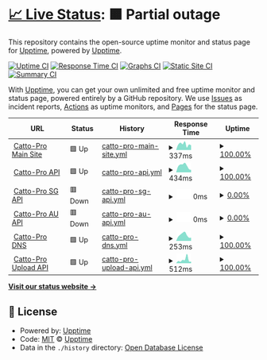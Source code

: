 # [📈 Live Status](https://upptime.github.io/upptime): <!--live status--> **🟧 Partial outage**

This repository contains the open-source uptime monitor and status page for [Upptime](https://upptime.js.org), powered by [Upptime](https://github.com/upptime/upptime).

[![Uptime CI](https://github.com/xcgc/status-page/workflows/Uptime%20CI/badge.svg)](https://github.com/xcgc/status-page/actions?query=workflow%3A%22Uptime+CI%22)
[![Response Time CI](https://github.com/xcgc/status-page/workflows/Response%20Time%20CI/badge.svg)](https://github.com/xcgc/status-page/actions?query=workflow%3A%22Response+Time+CI%22)
[![Graphs CI](https://github.com/xcgc/status-page/workflows/Graphs%20CI/badge.svg)](https://github.com/xcgc/status-page/actions?query=workflow%3A%22Graphs+CI%22)
[![Static Site CI](https://github.com/xcgc/status-page/workflows/Static%20Site%20CI/badge.svg)](https://github.com/xcgc/status-page/actions?query=workflow%3A%22Static+Site+CI%22)
[![Summary CI](https://github.com/xcgc/status-page/workflows/Summary%20CI/badge.svg)](https://github.com/xcgc/status-page/actions?query=workflow%3A%22Summary+CI%22)

With [Upptime](https://upptime.js.org), you can get your own unlimited and free uptime monitor and status page, powered entirely by a GitHub repository. We use [Issues](https://github.com/upptime/upptime/issues) as incident reports, [Actions](https://github.com/xcgc/status-page/actions) as uptime monitors, and [Pages](https://upptime.github.io/upptime) for the status page.

<!--start: status pages-->
<!-- This summary is generated by Upptime (https://github.com/upptime/upptime) -->
<!-- Do not edit this manually, your changes will be overwritten -->
<!-- prettier-ignore -->
| URL | Status | History | Response Time | Uptime |
| --- | ------ | ------- | ------------- | ------ |
| <img alt="" src="https://favicons.githubusercontent.com/catto.pictures" height="13"> [Catto-Pro Main Site](https://catto.pictures) | 🟩 Up | [catto-pro-main-site.yml](https://github.com/xcgc/status-page/commits/HEAD/history/catto-pro-main-site.yml) | <details><summary><img alt="Response time graph" src="./graphs/catto-pro-main-site/response-time-week.png" height="20"> 337ms</summary><br><a href="https://xcgc.github.io/status-page/history/catto-pro-main-site"><img alt="Response time 257" src="https://img.shields.io/endpoint?url=https%3A%2F%2Fraw.githubusercontent.com%2Fxcgc%2Fstatus-page%2FHEAD%2Fapi%2Fcatto-pro-main-site%2Fresponse-time.json"></a><br><a href="https://xcgc.github.io/status-page/history/catto-pro-main-site"><img alt="24-hour response time 280" src="https://img.shields.io/endpoint?url=https%3A%2F%2Fraw.githubusercontent.com%2Fxcgc%2Fstatus-page%2FHEAD%2Fapi%2Fcatto-pro-main-site%2Fresponse-time-day.json"></a><br><a href="https://xcgc.github.io/status-page/history/catto-pro-main-site"><img alt="7-day response time 337" src="https://img.shields.io/endpoint?url=https%3A%2F%2Fraw.githubusercontent.com%2Fxcgc%2Fstatus-page%2FHEAD%2Fapi%2Fcatto-pro-main-site%2Fresponse-time-week.json"></a><br><a href="https://xcgc.github.io/status-page/history/catto-pro-main-site"><img alt="30-day response time 357" src="https://img.shields.io/endpoint?url=https%3A%2F%2Fraw.githubusercontent.com%2Fxcgc%2Fstatus-page%2FHEAD%2Fapi%2Fcatto-pro-main-site%2Fresponse-time-month.json"></a><br><a href="https://xcgc.github.io/status-page/history/catto-pro-main-site"><img alt="1-year response time 257" src="https://img.shields.io/endpoint?url=https%3A%2F%2Fraw.githubusercontent.com%2Fxcgc%2Fstatus-page%2FHEAD%2Fapi%2Fcatto-pro-main-site%2Fresponse-time-year.json"></a></details> | <details><summary><a href="https://xcgc.github.io/status-page/history/catto-pro-main-site">100.00%</a></summary><a href="https://xcgc.github.io/status-page/history/catto-pro-main-site"><img alt="All-time uptime 99.98%" src="https://img.shields.io/endpoint?url=https%3A%2F%2Fraw.githubusercontent.com%2Fxcgc%2Fstatus-page%2FHEAD%2Fapi%2Fcatto-pro-main-site%2Fuptime.json"></a><br><a href="https://xcgc.github.io/status-page/history/catto-pro-main-site"><img alt="24-hour uptime 100.00%" src="https://img.shields.io/endpoint?url=https%3A%2F%2Fraw.githubusercontent.com%2Fxcgc%2Fstatus-page%2FHEAD%2Fapi%2Fcatto-pro-main-site%2Fuptime-day.json"></a><br><a href="https://xcgc.github.io/status-page/history/catto-pro-main-site"><img alt="7-day uptime 100.00%" src="https://img.shields.io/endpoint?url=https%3A%2F%2Fraw.githubusercontent.com%2Fxcgc%2Fstatus-page%2FHEAD%2Fapi%2Fcatto-pro-main-site%2Fuptime-week.json"></a><br><a href="https://xcgc.github.io/status-page/history/catto-pro-main-site"><img alt="30-day uptime 99.95%" src="https://img.shields.io/endpoint?url=https%3A%2F%2Fraw.githubusercontent.com%2Fxcgc%2Fstatus-page%2FHEAD%2Fapi%2Fcatto-pro-main-site%2Fuptime-month.json"></a><br><a href="https://xcgc.github.io/status-page/history/catto-pro-main-site"><img alt="1-year uptime 99.98%" src="https://img.shields.io/endpoint?url=https%3A%2F%2Fraw.githubusercontent.com%2Fxcgc%2Fstatus-page%2FHEAD%2Fapi%2Fcatto-pro-main-site%2Fuptime-year.json"></a></details>
| <img alt="" src="https://favicons.githubusercontent.com/api.catto.pictures" height="13"> [Catto-Pro API](https://api.catto.pictures) | 🟩 Up | [catto-pro-api.yml](https://github.com/xcgc/status-page/commits/HEAD/history/catto-pro-api.yml) | <details><summary><img alt="Response time graph" src="./graphs/catto-pro-api/response-time-week.png" height="20"> 434ms</summary><br><a href="https://xcgc.github.io/status-page/history/catto-pro-api"><img alt="Response time 405" src="https://img.shields.io/endpoint?url=https%3A%2F%2Fraw.githubusercontent.com%2Fxcgc%2Fstatus-page%2FHEAD%2Fapi%2Fcatto-pro-api%2Fresponse-time.json"></a><br><a href="https://xcgc.github.io/status-page/history/catto-pro-api"><img alt="24-hour response time 157" src="https://img.shields.io/endpoint?url=https%3A%2F%2Fraw.githubusercontent.com%2Fxcgc%2Fstatus-page%2FHEAD%2Fapi%2Fcatto-pro-api%2Fresponse-time-day.json"></a><br><a href="https://xcgc.github.io/status-page/history/catto-pro-api"><img alt="7-day response time 434" src="https://img.shields.io/endpoint?url=https%3A%2F%2Fraw.githubusercontent.com%2Fxcgc%2Fstatus-page%2FHEAD%2Fapi%2Fcatto-pro-api%2Fresponse-time-week.json"></a><br><a href="https://xcgc.github.io/status-page/history/catto-pro-api"><img alt="30-day response time 547" src="https://img.shields.io/endpoint?url=https%3A%2F%2Fraw.githubusercontent.com%2Fxcgc%2Fstatus-page%2FHEAD%2Fapi%2Fcatto-pro-api%2Fresponse-time-month.json"></a><br><a href="https://xcgc.github.io/status-page/history/catto-pro-api"><img alt="1-year response time 405" src="https://img.shields.io/endpoint?url=https%3A%2F%2Fraw.githubusercontent.com%2Fxcgc%2Fstatus-page%2FHEAD%2Fapi%2Fcatto-pro-api%2Fresponse-time-year.json"></a></details> | <details><summary><a href="https://xcgc.github.io/status-page/history/catto-pro-api">100.00%</a></summary><a href="https://xcgc.github.io/status-page/history/catto-pro-api"><img alt="All-time uptime 99.42%" src="https://img.shields.io/endpoint?url=https%3A%2F%2Fraw.githubusercontent.com%2Fxcgc%2Fstatus-page%2FHEAD%2Fapi%2Fcatto-pro-api%2Fuptime.json"></a><br><a href="https://xcgc.github.io/status-page/history/catto-pro-api"><img alt="24-hour uptime 100.00%" src="https://img.shields.io/endpoint?url=https%3A%2F%2Fraw.githubusercontent.com%2Fxcgc%2Fstatus-page%2FHEAD%2Fapi%2Fcatto-pro-api%2Fuptime-day.json"></a><br><a href="https://xcgc.github.io/status-page/history/catto-pro-api"><img alt="7-day uptime 100.00%" src="https://img.shields.io/endpoint?url=https%3A%2F%2Fraw.githubusercontent.com%2Fxcgc%2Fstatus-page%2FHEAD%2Fapi%2Fcatto-pro-api%2Fuptime-week.json"></a><br><a href="https://xcgc.github.io/status-page/history/catto-pro-api"><img alt="30-day uptime 99.06%" src="https://img.shields.io/endpoint?url=https%3A%2F%2Fraw.githubusercontent.com%2Fxcgc%2Fstatus-page%2FHEAD%2Fapi%2Fcatto-pro-api%2Fuptime-month.json"></a><br><a href="https://xcgc.github.io/status-page/history/catto-pro-api"><img alt="1-year uptime 99.42%" src="https://img.shields.io/endpoint?url=https%3A%2F%2Fraw.githubusercontent.com%2Fxcgc%2Fstatus-page%2FHEAD%2Fapi%2Fcatto-pro-api%2Fuptime-year.json"></a></details>
| <img alt="" src="https://favicons.githubusercontent.com/sg.upload.catto.pro" height="13"> [Catto-Pro SG API](https://sg.upload.catto.pro/healthcheck) | 🟥 Down | [catto-pro-sg-api.yml](https://github.com/xcgc/status-page/commits/HEAD/history/catto-pro-sg-api.yml) | <details><summary><img alt="Response time graph" src="./graphs/catto-pro-sg-api/response-time-week.png" height="20"> 0ms</summary><br><a href="https://xcgc.github.io/status-page/history/catto-pro-sg-api"><img alt="Response time 608" src="https://img.shields.io/endpoint?url=https%3A%2F%2Fraw.githubusercontent.com%2Fxcgc%2Fstatus-page%2FHEAD%2Fapi%2Fcatto-pro-sg-api%2Fresponse-time.json"></a><br><a href="https://xcgc.github.io/status-page/history/catto-pro-sg-api"><img alt="24-hour response time 0" src="https://img.shields.io/endpoint?url=https%3A%2F%2Fraw.githubusercontent.com%2Fxcgc%2Fstatus-page%2FHEAD%2Fapi%2Fcatto-pro-sg-api%2Fresponse-time-day.json"></a><br><a href="https://xcgc.github.io/status-page/history/catto-pro-sg-api"><img alt="7-day response time 0" src="https://img.shields.io/endpoint?url=https%3A%2F%2Fraw.githubusercontent.com%2Fxcgc%2Fstatus-page%2FHEAD%2Fapi%2Fcatto-pro-sg-api%2Fresponse-time-week.json"></a><br><a href="https://xcgc.github.io/status-page/history/catto-pro-sg-api"><img alt="30-day response time 0" src="https://img.shields.io/endpoint?url=https%3A%2F%2Fraw.githubusercontent.com%2Fxcgc%2Fstatus-page%2FHEAD%2Fapi%2Fcatto-pro-sg-api%2Fresponse-time-month.json"></a><br><a href="https://xcgc.github.io/status-page/history/catto-pro-sg-api"><img alt="1-year response time 608" src="https://img.shields.io/endpoint?url=https%3A%2F%2Fraw.githubusercontent.com%2Fxcgc%2Fstatus-page%2FHEAD%2Fapi%2Fcatto-pro-sg-api%2Fresponse-time-year.json"></a></details> | <details><summary><a href="https://xcgc.github.io/status-page/history/catto-pro-sg-api">0.00%</a></summary><a href="https://xcgc.github.io/status-page/history/catto-pro-sg-api"><img alt="All-time uptime 36.37%" src="https://img.shields.io/endpoint?url=https%3A%2F%2Fraw.githubusercontent.com%2Fxcgc%2Fstatus-page%2FHEAD%2Fapi%2Fcatto-pro-sg-api%2Fuptime.json"></a><br><a href="https://xcgc.github.io/status-page/history/catto-pro-sg-api"><img alt="24-hour uptime 0.00%" src="https://img.shields.io/endpoint?url=https%3A%2F%2Fraw.githubusercontent.com%2Fxcgc%2Fstatus-page%2FHEAD%2Fapi%2Fcatto-pro-sg-api%2Fuptime-day.json"></a><br><a href="https://xcgc.github.io/status-page/history/catto-pro-sg-api"><img alt="7-day uptime 0.00%" src="https://img.shields.io/endpoint?url=https%3A%2F%2Fraw.githubusercontent.com%2Fxcgc%2Fstatus-page%2FHEAD%2Fapi%2Fcatto-pro-sg-api%2Fuptime-week.json"></a><br><a href="https://xcgc.github.io/status-page/history/catto-pro-sg-api"><img alt="30-day uptime 1.38%" src="https://img.shields.io/endpoint?url=https%3A%2F%2Fraw.githubusercontent.com%2Fxcgc%2Fstatus-page%2FHEAD%2Fapi%2Fcatto-pro-sg-api%2Fuptime-month.json"></a><br><a href="https://xcgc.github.io/status-page/history/catto-pro-sg-api"><img alt="1-year uptime 36.37%" src="https://img.shields.io/endpoint?url=https%3A%2F%2Fraw.githubusercontent.com%2Fxcgc%2Fstatus-page%2FHEAD%2Fapi%2Fcatto-pro-sg-api%2Fuptime-year.json"></a></details>
| <img alt="" src="https://favicons.githubusercontent.com/au.upload.catto.pro" height="13"> [Catto-Pro AU API](https://au.upload.catto.pro/healthcheck) | 🟥 Down | [catto-pro-au-api.yml](https://github.com/xcgc/status-page/commits/HEAD/history/catto-pro-au-api.yml) | <details><summary><img alt="Response time graph" src="./graphs/catto-pro-au-api/response-time-week.png" height="20"> 0ms</summary><br><a href="https://xcgc.github.io/status-page/history/catto-pro-au-api"><img alt="Response time 577" src="https://img.shields.io/endpoint?url=https%3A%2F%2Fraw.githubusercontent.com%2Fxcgc%2Fstatus-page%2FHEAD%2Fapi%2Fcatto-pro-au-api%2Fresponse-time.json"></a><br><a href="https://xcgc.github.io/status-page/history/catto-pro-au-api"><img alt="24-hour response time 0" src="https://img.shields.io/endpoint?url=https%3A%2F%2Fraw.githubusercontent.com%2Fxcgc%2Fstatus-page%2FHEAD%2Fapi%2Fcatto-pro-au-api%2Fresponse-time-day.json"></a><br><a href="https://xcgc.github.io/status-page/history/catto-pro-au-api"><img alt="7-day response time 0" src="https://img.shields.io/endpoint?url=https%3A%2F%2Fraw.githubusercontent.com%2Fxcgc%2Fstatus-page%2FHEAD%2Fapi%2Fcatto-pro-au-api%2Fresponse-time-week.json"></a><br><a href="https://xcgc.github.io/status-page/history/catto-pro-au-api"><img alt="30-day response time 0" src="https://img.shields.io/endpoint?url=https%3A%2F%2Fraw.githubusercontent.com%2Fxcgc%2Fstatus-page%2FHEAD%2Fapi%2Fcatto-pro-au-api%2Fresponse-time-month.json"></a><br><a href="https://xcgc.github.io/status-page/history/catto-pro-au-api"><img alt="1-year response time 577" src="https://img.shields.io/endpoint?url=https%3A%2F%2Fraw.githubusercontent.com%2Fxcgc%2Fstatus-page%2FHEAD%2Fapi%2Fcatto-pro-au-api%2Fresponse-time-year.json"></a></details> | <details><summary><a href="https://xcgc.github.io/status-page/history/catto-pro-au-api">0.00%</a></summary><a href="https://xcgc.github.io/status-page/history/catto-pro-au-api"><img alt="All-time uptime 36.38%" src="https://img.shields.io/endpoint?url=https%3A%2F%2Fraw.githubusercontent.com%2Fxcgc%2Fstatus-page%2FHEAD%2Fapi%2Fcatto-pro-au-api%2Fuptime.json"></a><br><a href="https://xcgc.github.io/status-page/history/catto-pro-au-api"><img alt="24-hour uptime 0.00%" src="https://img.shields.io/endpoint?url=https%3A%2F%2Fraw.githubusercontent.com%2Fxcgc%2Fstatus-page%2FHEAD%2Fapi%2Fcatto-pro-au-api%2Fuptime-day.json"></a><br><a href="https://xcgc.github.io/status-page/history/catto-pro-au-api"><img alt="7-day uptime 0.00%" src="https://img.shields.io/endpoint?url=https%3A%2F%2Fraw.githubusercontent.com%2Fxcgc%2Fstatus-page%2FHEAD%2Fapi%2Fcatto-pro-au-api%2Fuptime-week.json"></a><br><a href="https://xcgc.github.io/status-page/history/catto-pro-au-api"><img alt="30-day uptime 1.38%" src="https://img.shields.io/endpoint?url=https%3A%2F%2Fraw.githubusercontent.com%2Fxcgc%2Fstatus-page%2FHEAD%2Fapi%2Fcatto-pro-au-api%2Fuptime-month.json"></a><br><a href="https://xcgc.github.io/status-page/history/catto-pro-au-api"><img alt="1-year uptime 36.38%" src="https://img.shields.io/endpoint?url=https%3A%2F%2Fraw.githubusercontent.com%2Fxcgc%2Fstatus-page%2FHEAD%2Fapi%2Fcatto-pro-au-api%2Fuptime-year.json"></a></details>
| <img alt="" src="https://favicons.githubusercontent.com/dns.catto.pictures" height="13"> [Catto-Pro DNS](https://dns.catto.pictures/healthcheck) | 🟩 Up | [catto-pro-dns.yml](https://github.com/xcgc/status-page/commits/HEAD/history/catto-pro-dns.yml) | <details><summary><img alt="Response time graph" src="./graphs/catto-pro-dns/response-time-week.png" height="20"> 253ms</summary><br><a href="https://xcgc.github.io/status-page/history/catto-pro-dns"><img alt="Response time 411" src="https://img.shields.io/endpoint?url=https%3A%2F%2Fraw.githubusercontent.com%2Fxcgc%2Fstatus-page%2FHEAD%2Fapi%2Fcatto-pro-dns%2Fresponse-time.json"></a><br><a href="https://xcgc.github.io/status-page/history/catto-pro-dns"><img alt="24-hour response time 143" src="https://img.shields.io/endpoint?url=https%3A%2F%2Fraw.githubusercontent.com%2Fxcgc%2Fstatus-page%2FHEAD%2Fapi%2Fcatto-pro-dns%2Fresponse-time-day.json"></a><br><a href="https://xcgc.github.io/status-page/history/catto-pro-dns"><img alt="7-day response time 253" src="https://img.shields.io/endpoint?url=https%3A%2F%2Fraw.githubusercontent.com%2Fxcgc%2Fstatus-page%2FHEAD%2Fapi%2Fcatto-pro-dns%2Fresponse-time-week.json"></a><br><a href="https://xcgc.github.io/status-page/history/catto-pro-dns"><img alt="30-day response time 310" src="https://img.shields.io/endpoint?url=https%3A%2F%2Fraw.githubusercontent.com%2Fxcgc%2Fstatus-page%2FHEAD%2Fapi%2Fcatto-pro-dns%2Fresponse-time-month.json"></a><br><a href="https://xcgc.github.io/status-page/history/catto-pro-dns"><img alt="1-year response time 411" src="https://img.shields.io/endpoint?url=https%3A%2F%2Fraw.githubusercontent.com%2Fxcgc%2Fstatus-page%2FHEAD%2Fapi%2Fcatto-pro-dns%2Fresponse-time-year.json"></a></details> | <details><summary><a href="https://xcgc.github.io/status-page/history/catto-pro-dns">100.00%</a></summary><a href="https://xcgc.github.io/status-page/history/catto-pro-dns"><img alt="All-time uptime 99.61%" src="https://img.shields.io/endpoint?url=https%3A%2F%2Fraw.githubusercontent.com%2Fxcgc%2Fstatus-page%2FHEAD%2Fapi%2Fcatto-pro-dns%2Fuptime.json"></a><br><a href="https://xcgc.github.io/status-page/history/catto-pro-dns"><img alt="24-hour uptime 100.00%" src="https://img.shields.io/endpoint?url=https%3A%2F%2Fraw.githubusercontent.com%2Fxcgc%2Fstatus-page%2FHEAD%2Fapi%2Fcatto-pro-dns%2Fuptime-day.json"></a><br><a href="https://xcgc.github.io/status-page/history/catto-pro-dns"><img alt="7-day uptime 100.00%" src="https://img.shields.io/endpoint?url=https%3A%2F%2Fraw.githubusercontent.com%2Fxcgc%2Fstatus-page%2FHEAD%2Fapi%2Fcatto-pro-dns%2Fuptime-week.json"></a><br><a href="https://xcgc.github.io/status-page/history/catto-pro-dns"><img alt="30-day uptime 98.97%" src="https://img.shields.io/endpoint?url=https%3A%2F%2Fraw.githubusercontent.com%2Fxcgc%2Fstatus-page%2FHEAD%2Fapi%2Fcatto-pro-dns%2Fuptime-month.json"></a><br><a href="https://xcgc.github.io/status-page/history/catto-pro-dns"><img alt="1-year uptime 99.61%" src="https://img.shields.io/endpoint?url=https%3A%2F%2Fraw.githubusercontent.com%2Fxcgc%2Fstatus-page%2FHEAD%2Fapi%2Fcatto-pro-dns%2Fuptime-year.json"></a></details>
| <img alt="" src="https://favicons.githubusercontent.com/upload.catto.pictures" height="13"> [Catto-Pro Upload API](https://upload.catto.pictures/healthcheck) | 🟩 Up | [catto-pro-upload-api.yml](https://github.com/xcgc/status-page/commits/HEAD/history/catto-pro-upload-api.yml) | <details><summary><img alt="Response time graph" src="./graphs/catto-pro-upload-api/response-time-week.png" height="20"> 512ms</summary><br><a href="https://xcgc.github.io/status-page/history/catto-pro-upload-api"><img alt="Response time 316" src="https://img.shields.io/endpoint?url=https%3A%2F%2Fraw.githubusercontent.com%2Fxcgc%2Fstatus-page%2FHEAD%2Fapi%2Fcatto-pro-upload-api%2Fresponse-time.json"></a><br><a href="https://xcgc.github.io/status-page/history/catto-pro-upload-api"><img alt="24-hour response time 250" src="https://img.shields.io/endpoint?url=https%3A%2F%2Fraw.githubusercontent.com%2Fxcgc%2Fstatus-page%2FHEAD%2Fapi%2Fcatto-pro-upload-api%2Fresponse-time-day.json"></a><br><a href="https://xcgc.github.io/status-page/history/catto-pro-upload-api"><img alt="7-day response time 512" src="https://img.shields.io/endpoint?url=https%3A%2F%2Fraw.githubusercontent.com%2Fxcgc%2Fstatus-page%2FHEAD%2Fapi%2Fcatto-pro-upload-api%2Fresponse-time-week.json"></a><br><a href="https://xcgc.github.io/status-page/history/catto-pro-upload-api"><img alt="30-day response time 617" src="https://img.shields.io/endpoint?url=https%3A%2F%2Fraw.githubusercontent.com%2Fxcgc%2Fstatus-page%2FHEAD%2Fapi%2Fcatto-pro-upload-api%2Fresponse-time-month.json"></a><br><a href="https://xcgc.github.io/status-page/history/catto-pro-upload-api"><img alt="1-year response time 316" src="https://img.shields.io/endpoint?url=https%3A%2F%2Fraw.githubusercontent.com%2Fxcgc%2Fstatus-page%2FHEAD%2Fapi%2Fcatto-pro-upload-api%2Fresponse-time-year.json"></a></details> | <details><summary><a href="https://xcgc.github.io/status-page/history/catto-pro-upload-api">100.00%</a></summary><a href="https://xcgc.github.io/status-page/history/catto-pro-upload-api"><img alt="All-time uptime 99.46%" src="https://img.shields.io/endpoint?url=https%3A%2F%2Fraw.githubusercontent.com%2Fxcgc%2Fstatus-page%2FHEAD%2Fapi%2Fcatto-pro-upload-api%2Fuptime.json"></a><br><a href="https://xcgc.github.io/status-page/history/catto-pro-upload-api"><img alt="24-hour uptime 100.00%" src="https://img.shields.io/endpoint?url=https%3A%2F%2Fraw.githubusercontent.com%2Fxcgc%2Fstatus-page%2FHEAD%2Fapi%2Fcatto-pro-upload-api%2Fuptime-day.json"></a><br><a href="https://xcgc.github.io/status-page/history/catto-pro-upload-api"><img alt="7-day uptime 100.00%" src="https://img.shields.io/endpoint?url=https%3A%2F%2Fraw.githubusercontent.com%2Fxcgc%2Fstatus-page%2FHEAD%2Fapi%2Fcatto-pro-upload-api%2Fuptime-week.json"></a><br><a href="https://xcgc.github.io/status-page/history/catto-pro-upload-api"><img alt="30-day uptime 95.83%" src="https://img.shields.io/endpoint?url=https%3A%2F%2Fraw.githubusercontent.com%2Fxcgc%2Fstatus-page%2FHEAD%2Fapi%2Fcatto-pro-upload-api%2Fuptime-month.json"></a><br><a href="https://xcgc.github.io/status-page/history/catto-pro-upload-api"><img alt="1-year uptime 99.46%" src="https://img.shields.io/endpoint?url=https%3A%2F%2Fraw.githubusercontent.com%2Fxcgc%2Fstatus-page%2FHEAD%2Fapi%2Fcatto-pro-upload-api%2Fuptime-year.json"></a></details>

<!--end: status pages-->

[**Visit our status website →**](https://xcgc.github.io/status-page)

## 📄 License

- Powered by: [Upptime](https://github.com/upptime/upptime)
- Code: [MIT](./LICENSE) © [Upptime](https://upptime.js.org)
- Data in the `./history` directory: [Open Database License](https://opendatacommons.org/licenses/odbl/1-0/)
